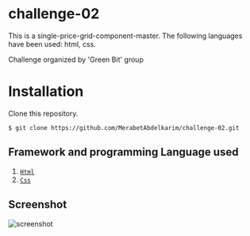 
# challenge-02


This is a single-price-grid-component-master. The following languages have been used: html, css.

Challenge organized by 'Green Bit' group


# Installation

Clone this repository.

    $ git clone https://github.com/MerabetAbdelkarim/challenge-02.git




## Framework and programming Language used

 1.  [`Html`](https://developer.mozilla.org/en-US/docs/Web/HTML) 
 2.  [`Css`](https://developer.mozilla.org/en-US/docs/Web/CSS) 

## Screenshot

 
![screenshot](https://github.com/MerabetAbdelkarim/challenge-02/assets/95025226/137ad6d4-73aa-4153-b2b5-8296864c450b)

